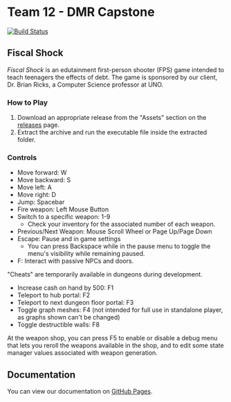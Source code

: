 # Team 12 - DMR Capstone
[![Build Status](https://travis-ci.com/dmr-capstone/dmr-capstone.svg?branch=master)](https://travis-ci.com/dmr-capstone/dmr-capstone)

## Fiscal Shock
*Fiscal Shock* is an edutainment first-person shooter (FPS) game intended to teach teenagers the effects of debt. The game is sponsored by our client, Dr. Brian Ricks, a Computer Science professor at UNO.

### How to Play
1. Download an appropriate release from the "Assets" section on the [releases](https://github.com/dmr-capstone/dmr-capstone/releases) page.
2. Extract the archive and run the executable file inside the extracted folder.

### Controls
- Move forward: W
- Move backward: S
- Move left: A
- Move right: D
- Jump: Spacebar
- Fire weapon: Left Mouse Button
- Switch to a specific weapon: 1-9
  - Check your inventory for the associated number of each weapon.
- Previous/Next Weapon: Mouse Scroll Wheel or Page Up/Page Down
- Escape: Pause and in game settings
  - You can press Backspace while in the pause menu to toggle the menu's visibility while remaining paused.
- F: Interact with passive NPCs and doors.

"Cheats" are temporarily available in dungeons during development.
- Increase cash on hand by 500: F1
- Teleport to hub portal: F2
- Teleport to next dungeon floor portal: F3
- Toggle graph meshes: F4 (not intended for full use in standalone player, as graphs shown can't be changed)
- Toggle destructible walls: F8

At the weapon shop, you can press F5 to enable or disable a debug menu that lets you reroll the weapons available in the shop, and to edit some state manager values associated with weapon generation.

## Documentation
You can view our documentation on [GitHub Pages](https://dmr-capstone.github.io/fiscal-shock/index.html).
